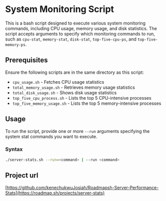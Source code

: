 # System Monitoring Script

This is a bash script designed to execute various system monitoring commands, including CPU usage, memory usage, and disk statistics. The script accepts arguments to specify which monitoring commands to run, such as `cpu-stat`, `memory-stat`, `disk-stat`, `top-five-cpu-ps`, and `top-five-memory-ps`.

## Prerequisites

Ensure the following scripts are in the same directory as this script:

- `cpu_usage.sh` - Fetches CPU usage statistics
- `total_memory_usage.sh` - Retrieves memory usage statistics
- `total_disk_usage.sh` - Shows disk usage statistics
- `top_five_cpu_process.sh` - Lists the top 5 CPU-intensive processes
- `top_five_memory_usage.sh` - Lists the top 5 memory-intensive processes

## Usage

To run the script, provide one or more `--run` arguments specifying the system stat commands you want to execute.

### Syntax

```bash
./server-stats.sh --run=<command> | --run <command>
```

## Project url
[https://github.com/kenechukwuJosiah/Roadmapsh-Server-Performance-Stats](https://roadmap.sh/projects/server-stats)
